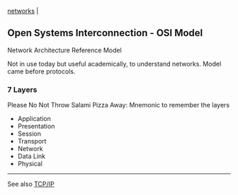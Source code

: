 [networks](index.md) | []()

## Open Systems Interconnection - OSI Model

Network Architecture Reference Model

Not in use today but useful academically, to understand networks. Model came before protocols.


### 7 Layers
Please No Not Throw Salami Pizza Away: Mnemonic to remember the layers

- Application
- Presentation
- Session
- Transport
- Network
- Data Link
- Physical



<!-- - []()
- []() -->

---

See also [TCP/IP](TCP-IP.md)
